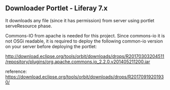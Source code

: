 ## Downloader Portlet - Liferay 7.x

It downloads any file (since it has permission) from server using portlet serveResource phase.

Commons-IO from apache is needed for this project. Since commons-io it is not OSGi readable, it is required to deploy the following common-io version on your server before deploying the portlet:

http://download.eclipse.org/tools/orbit/downloads/drops/R20170303204511/repository/plugins/org.apache.commons.io_2.2.0.v201405211200.jar

reference: https://download.eclipse.org/tools/orbit/downloads/drops/R20170919201930/

 